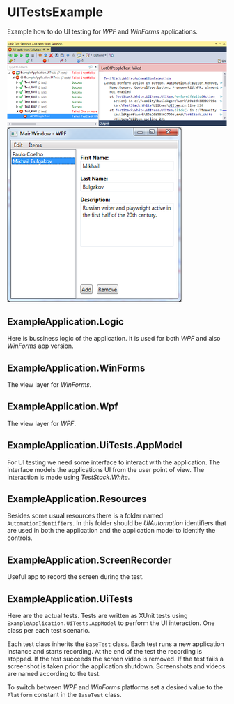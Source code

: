 # UITestsExample
Example how to do UI testing for <i>WPF</i> and <i>WinForms</i> applications.

![Tests overview](Screenshots/FailedTests.png)
![Tested application](Screenshots/WpfApp.png)

ExampleApplication.Logic
------------------------
Here is bussiness logic of the application. It is used for both <i>WPF</i> and also <i>WinForms</i> app version.

ExampleApplication.WinForms
---------------------------
The view layer for <i>WinForms</i>.

ExampleApplication.Wpf
---------------------------
The view layer for <i>WPF</i>.

ExampleApplication.UiTests.AppModel
-----------------------------------
For UI testing we need some interface to interact with the application. The interface models the applications UI from the user point of view. The interaction is made using <i>TestStack.White</i>.

ExampleApplication.Resources
----------------------------
Besides some usual resources there is a folder named <code>AutomationIdentifiers</code>. In this folder should be <i>UIAutomation</i> identifiers that are used in both the application and the application model to identify the controls.

ExampleApplication.ScreenRecorder
---------------------------------
Useful app to record the screen during the test.

ExampleApplication.UiTests
--------------------------
Here are the actual tests. Tests are written as XUnit tests using <code>ExampleApplication.UiTests.AppModel</code> to perform the UI interaction. One class per each test scenario.

Each test class inherits the <code>BaseTest</code> class. Each test runs a new application instance and starts recording. At the end of the test the recording is stopped. If the test succeeds the screen video is removed. If the test fails a screenshot is taken prior the application shutdown. Screenshots and videos are named according to the test.

To switch between <i>WPF</i> and <i>WinForms</i> platforms set a desired value to the <code>Platform</code> constant in the <code>BaseTest</code> class.
